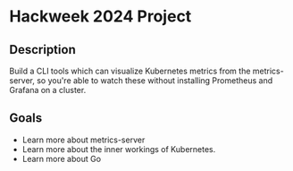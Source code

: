 # Hackweek 2024 Project

## Description

Build a CLI tools which can visualize Kubernetes metrics from the metrics-server, so you're able to watch these without installing Prometheus and Grafana on a cluster.

## Goals

- Learn more about metrics-server
- Learn more about the inner workings of Kubernetes.
- Learn more about Go
